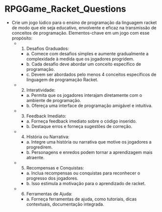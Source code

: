 # RPGGame_Racket_Questions

- Crie um jogo lúdico para o ensino de programação da linguagem racket de modo que ele seja educativo, envolvente e eficaz na transmissão de conceitos de programação. Elementos-chave em um jogo com esse propósito:
  - 1. Desafios Graduados:
    - a. Comece com desafios simples e aumente gradualmente a complexidade à medida que os jogadores progridem.
    - b. Cada desafio deve abordar um conceito específico de programação.
    - c. Devem ser abordados pelo menos 4 conceitos específicos de linguagem de programação Racket.

  - 2. Interatividade:
    - a. Permita que os jogadores interajam diretamente com o ambiente de programação.
    - b. Ofereça uma interface de programação amigável e intuitiva.

  - 3. Feedback Imediato:
    - a. Forneça feedback imediato sobre o código inserido.
    - b. Destaque erros e forneça sugestões de correção.

  - 4. História ou Narrativa:
    - a. Integre uma história ou narrativa que motive os jogadores a progredirem.
    - b. Personagens e enredos podem tornar a aprendizagem mais atraente.

  - 5. Recompensas e Conquistas:
    - a. Inclua recompensas ou conquistas para reconhecer o progresso dos jogadores.
    - b. Isso estimula a motivação para o aprendizado de racket.

  - 6. Ferramentas de Ajuda:
    - a. Forneça ferramentas de ajuda, como tutoriais, dicas contextuais, documentação integrada.
